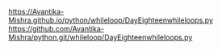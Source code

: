 
https://Avantika-Mishra.github.io/python/whileloop/DayEighteenwhileloops.py
https://github.com/Avantika-Mishra/python.git/whileloop/DayEighteenwhileloops.py
